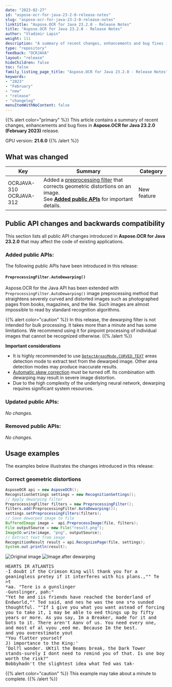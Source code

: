 ```yaml
---
date: "2023-02-27"
id: "aspose-ocr-for-java-23-2-0-release-notes"
slug: "aspose-ocr-for-java-23-2-0-release-notes"
linktitle: "Aspose.OCR for Java 23.2.0 - Release Notes"
title: "Aspose.OCR for Java 23.2.0 - Release Notes"
author: "Vladimir Lapin"
weight: 111
description: "A summary of recent changes, enhancements and bug fixes in Aspose.OCR for Java 23.2.0 (February 2023) release."
type: "repository"
feedback: "OCRJAVA"
layout: "release"
hideChildren: false
toc: false
family_listing_page_title: "Aspose.OCR for Java 23.2.0 - Release Notes"
keywords:
- "2023"
- "February"
- "new"
- "release"
- "changelog"
menuItemWithNoContent: false
---
```


{{% alert color="primary" %}}
This article contains a summary of recent changes, enhancements and bug fixes in **Aspose.OCR for Java 23.2.0 (February 2023)** release.

GPU version: **21.6.0**
{{% /alert %}}

## What was changed

Key | Summary | Category
--- | ------- | --------
OCRJAVA-310<br />OCRJAVA-312 | Added a [preprocessing filter](https://docs.aspose.com/ocr/java/dewarp/) that corrects geometric distortions on an image.<br />See [**Added public APIs**](#preprocessingfilterautodewarping) for important details. | New feature

## Public API changes and backwards compatibility

This section lists all public API changes introduced in **Aspose.OCR for Java 23.2.0** that may affect the code of existing applications.

### Added public APIs:

The following public APIs have been introduced in this release:

#### `PreprocessingFilter.AutoDewarping()`

Aspose.OCR for the Java API has been extended with `PreprocessingFilter.AutoDewarping()` image preprocessing method that straightens severely curved and distorted images such as photographed pages from books, magazines, and the like. Such images are almost impossible to read by standard recognition algorithms.

{{% alert color="caution" %}}
In this release, the dewarping filter is not intended for bulk processing. It takes more than a minute and has some limitations.
We recommend using it for pinpoint processing of individual images that cannot be recognized otherwise.
{{% /alert %}}

**Important considerations**

- It is highly recommended to use [`DetectAreasMode.CURVED_TEXT`](https://docs.aspose.com/ocr/java/areas-detection/curved_text/) areas detection mode to extract text from the dewarped image. Other area detection modes may produce inaccurate results.
- [Automatic skew correction](https://docs.aspose.com/ocr/java/deskew/) must be turned off. Its combination with dewarping may result in severe image distortion.
- Due to the high complexity of the underlying neural network, dewarping requires significant system resources.

### Updated public APIs:

_No changes._

### Removed public APIs:

_No changes._

## Usage examples

The examples below illustrates the changes introduced in this release:

### Correct geometric distortions

```java
AsposeOCR api = new AsposeOCR();
RecognitionSettings settings = new RecognitionSettings();
// Apply dewarping filter
PreprocessingFilter filters = new PreprocessingFilter();
filters.add(PreprocessingFilter.AutoDewarping());
settings.setPreprocessingFilters(filters);
// Save dewarped image to file
BufferedImage image =  api.PreprocessImage(file, filters);
File outputSource = new File("result.png");
ImageIO.write(image, "png", outputSource);
// Extract text from image
RecognitionResult result = api.RecognizePage(file, settings);
System.out.println(result);
```

![Original image](../dewarp-from.png)
![Image after dewarping](../dewarp-lines.png)
<pre style="white-space: pre-wrap;">
HEARTS IR ATLANTIS
-I doubt if the Crimson King will thank you for a geaningless pretey if it interferes with his plans.,"" Te >t
*aa. "Tere is a gunslinger
-Gunslinger, pah:"
"Yet he and iis friends have reached the borderland of Endworld,"" Ted said, and nes he was the one s*o sunded thoughtful. ""If 1 give you what you want astead of forcing you to take it, 1 may be able to eed things up by fifty years or more. As you say, Im a Breaker, made for it and bots to it. There aren't Aanv of us. You need every one, and most of al vyou ,eed me. Because Im the best.
and you overestimate yout
"You flatter yourself
J) importance to the King:'
’Dol?l wonder. UKtil the Beams break, the Dark Tower stands-surely I dont need to remind you of that. Is one boy worth the risk?"
Bobbyhadn't the slightest idea what Ted was tak-
</pre>

{{% alert color="caution" %}}
This example may take about a minute to complete.
{{% /alert %}}
